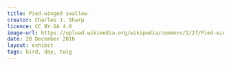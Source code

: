 ```yaml
---
title: Pied-winged swallow
creator: Charles J. Sharp
licence: CC BY-SA 4.0
image-url: https://upload.wikimedia.org/wikipedia/commons/2/2f/Pied-winged_swallow_%28Hirundo_leucosoma%29.jpg
date: 20 December 2016
layout: exhibit
tags: bird, day, twig
---
```

